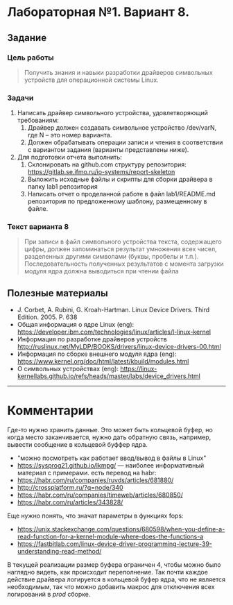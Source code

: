 # Лабораторная №1. Вариант 8.

## Задание

### Цель работы

> Получить знания и навыки разработки драйверов символьных устройств для
> операционной системы Linux.

### Задачи

1. Написать драйвер символьного устройства, удовлетворяющий требованиям:
    1. Драйвер должен создавать символьное устройство /dev/varN, где N – это
       номер варианта.
    2. Должен обрабатывать операции записи и чтения в соответствии с вариантом
       задания (варианты представлены ниже).
2. Для подготовки отчета выполнить:
    1. Склонировать на github.com структуру репозитория:
       https://gitlab.se.ifmo.ru/io-systems/report-skeleton
    2. Выложить исходные файлы и скрипты для сборки драйвера в папку lab1
       репозитория
    3. Написать отчет о проделанной работе в файл lab1/README.md репозитория по
       предложенному шаблону, размещенному в файле.

### Текст варианта 8

> При записи в файл символьного устройства текста, содержащего цифры, должен
> запоминаться результат умножения всех чисел, разделенных другими символами
> (буквы, пробелы и т.п.). Последовательность полученных результатов с момента
> загрузки модуля ядра должна выводиться при чтении файла

## Полезные материалы

- J. Corbet, A. Rubini, G. Kroah-Hartman. Linux Device Drivers. Third Edition.
  2005. P. 638
- Общая информация о ядре Linux (eng):
  https://developer.ibm.com/technologies/linux/articles/l-linux-kernel
- Информация по разработке драйверов устройств
  http://ruslinux.net/MyLDP/BOOKS/drivers/linux-device-drivers-00.html
- Информация по сборке внешнего модуля ядра (eng):
  https://www.kernel.org/doc/html/latest/kbuild/modules.html
- О символьных устройствах (eng):
  https://linux-kernellabs.github.io/refs/heads/master/labs/device_drivers.html

- - -

# Комментарии

Где-то нужно хранить данные. Это может быть кольцевой буфер, но когда место
заканчивается, нужно дать обратную связь, например, вывести сообщение в
кольцевой буффер ядра.

- "можно посмотреть как работает ввод/вывод в файлы в Linux"
- https://sysprog21.github.io/lkmpg/ — наиболее информативный
  материал с примерами. есть перевод на habr:
- https://habr.com/ru/companies/ruvds/articles/681880/
- http://crossplatform.ru/?q=node/340
- https://habr.com/ru/companies/timeweb/articles/680850/
- https://habr.com/ru/articles/343828/


Еще нужно понять, что значат параметры в функциях fops:
- https://unix.stackexchange.com/questions/680598/when-you-define-a-read-function-for-a-kernel-module-where-does-the-functions-a
- https://fastbitlab.com/linux-device-driver-programming-lecture-39-understanding-read-method/

В текущей реализации размер буфера ограничен 4, чтобы можно было наглядно видеть, как происходит переполнение.
Так почти каждое действие драйвера логируется в кольцевой буфер ядра, что не
является необходимым, так что можно добавить макрос для отключения всех
логирований в *prod* сборке.
